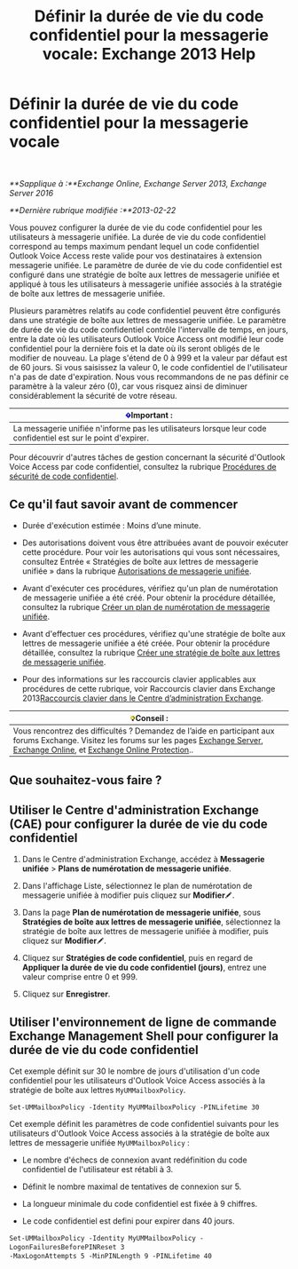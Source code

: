 ﻿---
title: 'Définir la durée de vie du code confidentiel pour la messagerie vocale: Exchange 2013 Help'
TOCTitle: Définir la durée de vie du code confidentiel pour la messagerie vocale
ms:assetid: d17f0bf6-0ad6-40a4-bdd5-f7098f39250d
ms:mtpsurl: https://technet.microsoft.com/fr-fr/library/Bb124712(v=EXCHG.150)
ms:contentKeyID: 50555496
ms.date: 05/23/2018
mtps_version: v=EXCHG.150
ms.translationtype: MT
---

# Définir la durée de vie du code confidentiel pour la messagerie vocale

 

_**Sapplique à :**Exchange Online, Exchange Server 2013, Exchange Server 2016_

_**Dernière rubrique modifiée :**2013-02-22_

Vous pouvez configurer la durée de vie du code confidentiel pour les utilisateurs à messagerie unifiée. La durée de vie du code confidentiel correspond au temps maximum pendant lequel un code confidentiel Outlook Voice Access reste valide pour vos destinataires à extension messagerie unifiée. Le paramètre de durée de vie du code confidentiel est configuré dans une stratégie de boîte aux lettres de messagerie unifiée et appliqué à tous les utilisateurs à messagerie unifiée associés à la stratégie de boîte aux lettres de messagerie unifiée.

Plusieurs paramètres relatifs au code confidentiel peuvent être configurés dans une stratégie de boîte aux lettres de messagerie unifiée. Le paramètre de durée de vie du code confidentiel contrôle l'intervalle de temps, en jours, entre la date où les utilisateurs Outlook Voice Access ont modifié leur code confidentiel pour la dernière fois et la date où ils seront obligés de le modifier de nouveau. La plage s'étend de 0 à 999 et la valeur par défaut est de 60 jours. Si vous saisissez la valeur 0, le code confidentiel de l'utilisateur n'a pas de date d'expiration. Nous vous recommandons de ne pas définir ce paramètre à la valeur zéro (0), car vous risquez ainsi de diminuer considérablement la sécurité de votre réseau.

<table>
<thead>
<tr class="header">
<th><img src="images/JJ159813.important(EXCHG.150).gif" title="Important" alt="Important" />Important :</th>
</tr>
</thead>
<tbody>
<tr class="odd">
<td>La messagerie unifiée n'informe pas les utilisateurs lorsque leur code confidentiel est sur le point d'expirer.</td>
</tr>
</tbody>
</table>


Pour découvrir d'autres tâches de gestion concernant la sécurité d'Outlook Voice Access par code confidentiel, consultez la rubrique [Procédures de sécurité de code confidentiel](pin-security-procedures-exchange-2013-help.md).

## Ce qu'il faut savoir avant de commencer

  - Durée d'exécution estimée : Moins d’une minute.

  - Des autorisations doivent vous être attribuées avant de pouvoir exécuter cette procédure. Pour voir les autorisations qui vous sont nécessaires, consultez Entrée « Stratégies de boîte aux lettres de messagerie unifiée » dans la rubrique [Autorisations de messagerie unifiée](unified-messaging-permissions-exchange-2013-help.md).

  - Avant d'exécuter ces procédures, vérifiez qu'un plan de numérotation de messagerie unifiée a été créé. Pour obtenir la procédure détaillée, consultez la rubrique [Créer un plan de numérotation de messagerie unifiée](create-a-um-dial-plan-exchange-2013-help.md).

  - Avant d'effectuer ces procédures, vérifiez qu'une stratégie de boîte aux lettres de messagerie unifiée a été créée. Pour obtenir la procédure détaillée, consultez la rubrique [Créer une stratégie de boîte aux lettres de messagerie unifiée](create-a-um-mailbox-policy-exchange-2013-help.md).

  - Pour des informations sur les raccourcis clavier applicables aux procédures de cette rubrique, voir Raccourcis clavier dans Exchange 2013[Raccourcis clavier dans le Centre d’administration Exchange](keyboard-shortcuts-in-the-exchange-admin-center-exchange-online-protection-help.md).

<table>
<thead>
<tr class="header">
<th><img src="images/Bb125224.tip(EXCHG.150).gif" title="Conseil" alt="Conseil" />Conseil :</th>
</tr>
</thead>
<tbody>
<tr class="odd">
<td>Vous rencontrez des difficultés ? Demandez de l’aide en participant aux forums Exchange. Visitez les forums sur les pages <a href="https://go.microsoft.com/fwlink/p/?linkid=60612">Exchange Server</a>, <a href="https://go.microsoft.com/fwlink/p/?linkid=267542">Exchange Online</a>, et <a href="https://go.microsoft.com/fwlink/p/?linkid=285351">Exchange Online Protection</a>..</td>
</tr>
</tbody>
</table>


## Que souhaitez-vous faire ?

## Utiliser le Centre d'administration Exchange (CAE) pour configurer la durée de vie du code confidentiel

1.  Dans le Centre d'administration Exchange, accédez à **Messagerie unifiée** \> **Plans de numérotation de messagerie unifiée**.

2.  Dans l'affichage Liste, sélectionnez le plan de numérotation de messagerie unifiée à modifier puis cliquez sur **Modifier**![Icône Modifier](images/Bb124582.6f53ccb2-1f13-4c02-bea0-30690e6ea71d(EXCHG.150).gif "Icône Modifier").

3.  Dans la page **Plan de numérotation de messagerie unifiée**, sous **Stratégies de boîte aux lettres de messagerie unifiée**, sélectionnez la stratégie de boîte aux lettres de messagerie unifiée à modifier, puis cliquez sur **Modifier**![Icône Modifier](images/Bb124582.6f53ccb2-1f13-4c02-bea0-30690e6ea71d(EXCHG.150).gif "Icône Modifier").

4.  Cliquez sur **Stratégies de code confidentiel**, puis en regard de **Appliquer la durée de vie du code confidentiel (jours)**, entrez une valeur comprise entre 0 et 999.

5.  Cliquez sur **Enregistrer**.

## Utiliser l'environnement de ligne de commande Exchange Management Shell pour configurer la durée de vie du code confidentiel

Cet exemple définit sur 30 le nombre de jours d'utilisation d'un code confidentiel pour les utilisateurs d'Outlook Voice Access associés à la stratégie de boîte aux lettres `MyUMMailboxPolicy`.

    Set-UMMailboxPolicy -Identity MyUMMailboxPolicy -PINLifetime 30

Cet exemple définit les paramètres de code confidentiel suivants pour les utilisateurs d'Outlook Voice Access associés à la stratégie de boîte aux lettres de messagerie unifiée `MyUMMailboxPolicy` :

  - Le nombre d'échecs de connexion avant redéfinition du code confidentiel de l'utilisateur est rétabli à 3.

  - Définit le nombre maximal de tentatives de connexion sur 5.

  - La longueur minimale du code confidentiel est fixée à 9 chiffres.

  - Le code confidentiel est defini pour expirer dans 40 jours.

<!-- end list -->

    Set-UMMailboxPolicy -Identity MyUMMailboxPolicy -LogonFailuresBeforePINReset 3
    -MaxLogonAttempts 5 -MinPINLength 9 -PINLifetime 40

